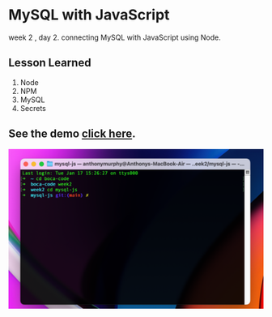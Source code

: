 # MySQL with JavaScript
week 2 , day 2. connecting MySQL with JavaScript using Node.
<!-- You can't see this line in the preview. -->

## Lesson Learned
1. Node
2. NPM
3. MySQL
4. Secrets

## See the demo [click here](https://www.bocacode.com).

![Screen shot](./images/README.webp)

